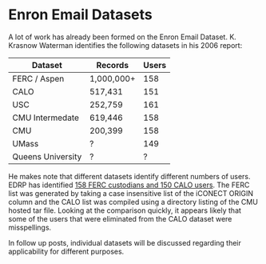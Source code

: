 # Enron Email Datasets

A lot of work has already been formed on the Enron Email Dataset. K. Krasnow Waterman identifies the following datasets in his 2006 report:

| Dataset | Records | Users |
|---------|---------|-------|
| FERC / Aspen | 1,000,000+ | 158 |
| CALO | 517,431 | 151 |
| USC | 252,759 | 161 |
| CMU Intermedate | 619,446 | 158 |
| CMU | 200,399 | 158 |
| UMass | ? | 149 |
| Queens University | ? | ? |

He makes note that different datasets identify different numbers of users. EDRP has identified [158 FERC custodians and 150 CALO users](https://github.com/enrondata/enrondata/blob/master/data/misc/edo_enron-custodians.txt). The FERC list was generated by taking a case insensitive list of the iCONECT ORIGIN column and the CALO list was compiled using a directory listing of the CMU hosted tar file. Looking at the comparison quickly, it appears likely that some of the users that were eliminated from the CALO dataset were misspellings.

In follow up posts, individual datasets will be discussed regarding their applicability for different purposes.